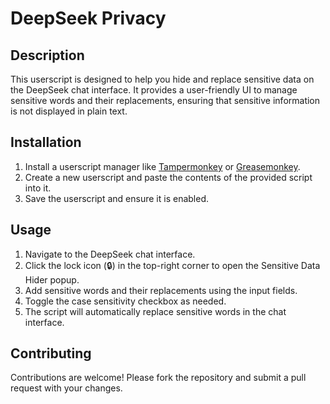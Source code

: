 # DeepSeek Privacy

## Description
This userscript is designed to help you hide and replace sensitive data on the DeepSeek chat interface. It provides a user-friendly UI to manage sensitive words and their replacements, ensuring that sensitive information is not displayed in plain text.

## Installation
1. Install a userscript manager like [Tampermonkey](https://www.tampermonkey.net/) or [Greasemonkey](https://www.greasespot.net/).
2. Create a new userscript and paste the contents of the provided script into it.
3. Save the userscript and ensure it is enabled.

## Usage
1. Navigate to the DeepSeek chat interface.
2. Click the lock icon (🔒) in the top-right corner to open the Sensitive Data Hider popup.
3. Add sensitive words and their replacements using the input fields.
4. Toggle the case sensitivity checkbox as needed.
5. The script will automatically replace sensitive words in the chat interface.

## Contributing
Contributions are welcome! Please fork the repository and submit a pull request with your changes.
